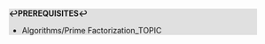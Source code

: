 <div style="margin:2em; background-color: #e0e0e0;">

<strong>↩PREREQUISITES↩</strong>

 * Algorithms\/Prime Factorization_TOPIC

</div>

